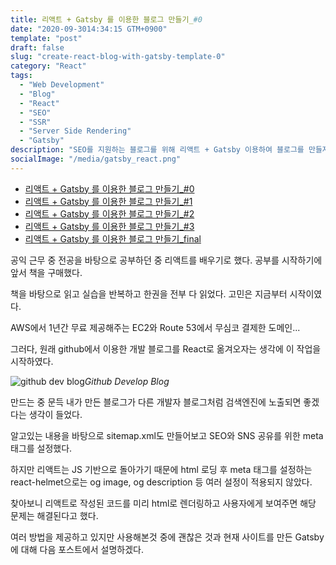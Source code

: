 ```yaml
---
title: 리액트 + Gatsby 를 이용한 블로그 만들기_#0
date: "2020-09-3014:34:15 GTM+0900"
template: "post"
draft: false
slug: "create-react-blog-with-gatsby-template-0"
category: "React"
tags:
  - "Web Development"
  - "Blog"
  - "React"
  - "SEO"
  - "SSR"
  - "Server Side Rendering"
  - "Gatsby"
description: "SEO를 지원하는 블로그를 위해 리액트 + Gatsby 이용하여 블로그를 만들자. #0 블로그를 시작해보자!"
socialImage: "/media/gatsby_react.png"
---
```


- [리액트 + Gatsby 를 이용한 블로그 만들기\_#0](/posts/create-react-blog-with-gatsby-template-0)
- [리액트 + Gatsby 를 이용한 블로그 만들기\_#1](/posts/create-react-blog-with-gatsby-template-1)
- [리액트 + Gatsby 를 이용한 블로그 만들기\_#2](/posts/create-react-blog-with-gatsby-template-2)
- [리액트 + Gatsby 를 이용한 블로그 만들기\_#3](/posts/create-react-blog-with-gatsby-template-3)
- [리액트 + Gatsby 를 이용한 블로그 만들기\_final](/posts/create-react-blog-with-gatsby-template-final)

공익 근무 중 전공을 바탕으로 공부하던 중 리액트를 배우기로 했다. 공부를 시작하기에 앞서 책을 구매했다.

책을 바탕으로 읽고 실습을 반복하고 한권을 전부 다 읽었다. 고민은 지금부터 시작이였다.

AWS에서 1년간 무료 제공해주는 EC2와 Route 53에서 무심코 결제한 도메인...

그러다, 원래 github에서 이용한 개발 블로그를 React로 옮겨오자는 생각에 이 작업을 시작하였다.

![github dev blog](/media/github_dev_blog.jpg)_Github Develop Blog_

만드는 중 문득 내가 만든 블로그가 다른 개발자 블로그처럼 검색엔진에 노출되면 좋겠다는 생각이 들었다.

알고있는 내용을 바탕으로 sitemap.xml도 만들어보고 SEO와 SNS 공유를 위한 meta 태그를 설정했다.

하지만 리액트는 JS 기반으로 돌아가기 때문에 html 로딩 후 meta 태그를 설정하는 react-helmet으로는 og image, og description 등 여러 설정이 적용되지 않았다.

찾아보니 리액트로 작성된 코드를 미리 html로 렌더링하고 사용자에게 보여주면 해당 문제는 해결된다고 했다.

여러 방법을 제공하고 있지만 사용해본것 중에 괜찮은 것과 현재 사이트를 만든 Gatsby에 대해 다음 포스트에서 설명하겠다.
